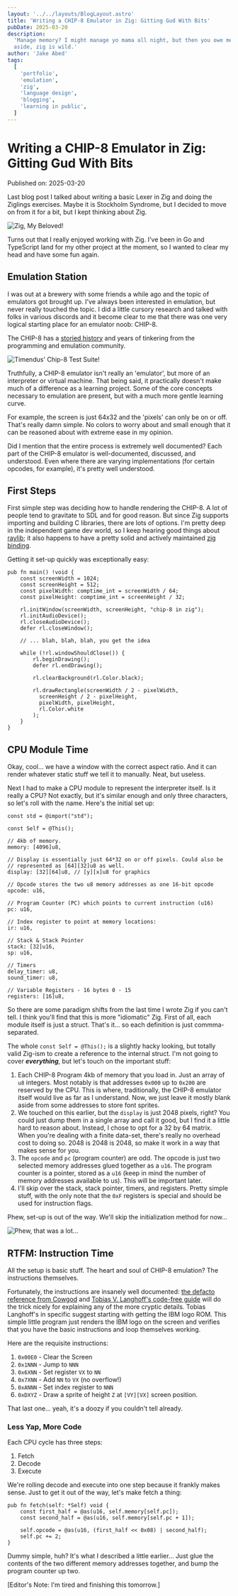 ```yaml
---
layout: '../../layouts/BlogLayout.astro'
title: 'Writing a CHIP-8 Emulator in Zig: Gitting Gud With Bits'
pubDate: 2025-03-20
description:
  'Manage memory? I might manage yo mama all night, but then you owe me. Joking
  aside, zig is wild.'
author: 'Jake Abed'
tags:
  [
    'portfolio',
    'emulation',
    'zig',
    'language design',
    'blogging',
    'learning in public',
  ]
---
```


# Writing a CHIP-8 Emulator in Zig: Gitting Gud With Bits

Published on: 2025-03-20

Last blog post I talked about writing a basic Lexer in Zig and doing the
Ziglings exercises. Maybe it is Stockholm Syndrome, but I decided to move on
from it for a bit, but I kept thinking about Zig.

![Zig, My Beloved!](https://i.imgflip.com/9nyy0h.jpg)

Turns out that I really enjoyed working with Zig. I've been in Go and TypeScript
land for my other project at the moment, so I wanted to clear my head and have
some fun again.

## Emulation Station

I was out at a brewery with some friends a while ago and the topic of emulators
got brought up. I've always been interested in emulation, but never really
touched the topic. I did a little cursory research and talked with folks in
various discords and it become clear to me that there was one very logical
starting place for an emulator noob: CHIP-8.

The CHIP-8 has a [storied history](https://en.wikipedia.org/wiki/CHIP-8) and
years of tinkering from the programming and emulation community.

![Timendus' Chip-8 Test Suite!](https://github.com/Timendus/chip8-test-suite/raw/main/pictures/chip-8-logo.png)

Truthfully, a CHIP-8 emulator isn't really an 'emulator', but more of an
interpreter or virtual machine. That being said, it practically doesn't make
much of a difference as a learning project. Some of the core concepts necessary
to emulation are present, but with a much more gentle learning curve.

For example, the screen is just 64x32 and the 'pixels' can only be on or off.
That's really damn simple. No colors to worry about and small enough that it can
be reasoned about with extreme ease in my opinion.

Did I mention that the entire process is extremely well documented? Each part of
the CHIP-8 emulator is well-documented, discussed, and understood. Even where
there are varying implementations (for certain opcodes, for example), it's
pretty well understood.

## First Steps

First simple step was deciding how to handle rendering the CHIP-8. A lot of
people tend to gravitate to SDL and for good reason. But since Zig supports
importing and building C libraries, there are lots of options. I'm pretty deep
in the independent game dev world, so I keep hearing good things about
[raylib](https://www.raylib.com/); it also happens to have a pretty solid and
actively maintained [zig binding](https://github.com/Not-Nik/raylib-zig).

Getting it set-up quickly was exceptionally easy:

```zig
pub fn main() !void {
    const screenWidth = 1024;
    const screenHeight = 512;
    const pixelWidth: comptime_int = screenWidth / 64;
    const pixelHeight: comptime_int = screenHeight / 32;

    rl.initWindow(screenWidth, screenHeight, "chip-8 in zig");
    rl.initAudioDevice();
    rl.closeAudioDevice();
    defer rl.closeWindow();

    // ... blah, blah, blah, you get the idea

    while (!rl.windowShouldClose()) {
        rl.beginDrawing();
        defer rl.endDrawing();

        rl.clearBackground(rl.Color.black);

        rl.drawRectangle(screenWidth / 2 - pixelWidth,
          screenHeight / 2 - pixelHeight,
          pixelWidth, pixelHeight,
          rl.Color.white
        );
    }
}
```

## CPU Module Time

Okay, cool... we have a window with the correct aspect ratio. And it can render
whatever static stuff we tell it to manually. Neat, but useless.

Next I had to make a CPU module to represent the interpreter itself. Is it
really a CPU? Not exactly, but it's similar enough and only three characters, so
let's roll with the name. Here's the initial set up:

```zig
const std = @import("std");

const Self = @This();

// 4kb of memory.
memory: [4096]u8,

// Display is essentially just 64*32 on or off pixels. Could also be
// represented as [64][32]u8 as well.
display: [32][64]u8, // [y][x]u8 for graphics

// Opcode stores the two u8 memory addresses as one 16-bit opcode
opcode: u16,

// Program Counter (PC) which points to current instruction (u16)
pc: u16,

// Index register to point at memory locations:
ir: u16,

// Stack & Stack Pointer
stack: [32]u16,
sp: u16,

// Timers
delay_timer: u8,
sound_timer: u8,

// Variable Registers - 16 bytes 0 - 15
registers: [16]u8,
```

So there are some paradigm shifts from the last time I wrote Zig if you can't
tell. I think you'll find that this is more "idiomatic" Zig. First of all, each
module itself is just a struct. That's it... so each definition is just
commma-separated.

The whole `const Self = @This();` is a slightly hacky looking, but totally valid
Zig-ism to create a reference to the internal struct. I'm not going to cover
**_everything_**, but let's touch on the important stuff:

1. Each CHIP-8 Program 4kb of memory that you load in. Just an array of `u8`
   integers. Most notably is that addresses `0x000` up to `0x200` are reserved
   by the CPU. This is where, traditionally, the CHIP-8 emulator itself would
   live as far as I understand. Now, we just leave it mostly blank aside from
   some addresses to store font sprites.
2. We touched on this earlier, but the `display` is just 2048 pixels, right? You
   could just dump them in a single array and call it good, but I find it a
   little hard to reason about. Instead, I chose to opt for a 32 by 64 matrix.
   When you're dealing with a finite data-set, there's really no overhead cost
   to doing so. 2048 is 2048 is 2048, so make it work in a way that makes sense
   for you.
3. The `opcode` and `pc` (program counter) are odd. The opcode is just two
   selected memory addresses glued together as a `u16`. The program counter is a
   pointer, stored as a `u16` (keep in mind the number of memory addresses
   available to us). This will be important later.
4. I'll skip over the stack, stack pointer, timers, and registers. Pretty simple
   stuff, with the only note that the `0xF` registers is special and should be
   used for instruction flags.

Phew, set-up is out of the way. We'll skip the initialization method for now...

![Phew, that was a lot...](https://i.imgflip.com/9nz91r.jpg)

## RTFM: Instruction Time

All the setup is basic stuff. The heart and soul of CHIP-8 emulation? The
instructions themselves.

Fortunately, the instructions are insanely well documented:
[the defacto reference from Cowgod](http://devernay.free.fr/hacks/chip8/C8TECH10.HTM)
and
[Tobias V. Langhoff's code-free guide](https://tobiasvl.github.io/blog/write-a-chip-8-emulator/)
will do the trick nicely for explaining any of the more cryptic details. Tobias
Langhoff's in specific suggest starting with getting the IBM logo ROM. This
simple little program just renders the IBM logo on the screen and verifies that
you have the basic instructions and loop themselves working.

Here are the requisite instructions:

1. `0x00E0` - Clear the Screen
2. `0x1NNN` - Jump to `NNN`
3. `0x6XNN` - Set register `VX` to `NN`
4. `0x7XNN` - Add `NN` to `VX` (no overflow!)
5. `0xANNN` - Set index register to `NNN`
6. `0xDXYZ` - Draw a sprite of height `Z` at `[VY][VX]` screen position.

That last one... yeah, it's a doozy if you couldn't tell already.

### Less Yap, More Code

Each CPU cycle has three steps:

1. Fetch
2. Decode
3. Execute

We're rolling decode and execute into one step because it frankly makes sense.
Just to get it out of the way, let's make fetch a thing:

```zig
pub fn fetch(self: *Self) void {
    const first_half = @as(u16, self.memory[self.pc]);
    const second_half = @as(u16, self.memory[self.pc + 1]);

    self.opcode = @as(u16, (first_half << 0x08) | second_half);
    self.pc += 2;
}
```

Dummy simple, huh? It's what I described a little earlier... Just glue the
contents of the two different memory addresses together, and bump the program
counter up two.

\[Editor's Note: I'm tired and finishing this tomorrow.\]
